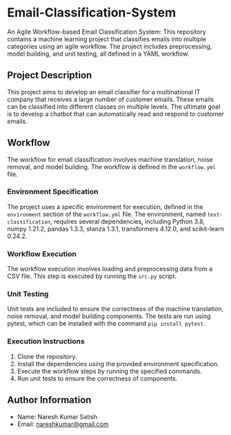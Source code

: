 # Email-Classification-System
An Agile Workflow-based Email Classification System: This repository contains a machine learning project that classifies emails into multiple categories using an agile workflow. The project includes preprocessing, model building, and unit testing, all defined in a YAML workflow.
## Project Description

This project aims to develop an email classifier for a multinational IT company that receives a large number of customer emails. These emails can be classified into different classes on multiple levels. The ultimate goal is to develop a chatbot that can automatically read and respond to customer emails.

## Workflow

The workflow for email classification involves machine translation, noise removal, and model building. The workflow is defined in the `workflow.yml` file.

### Environment Specification

The project uses a specific environment for execution, defined in the `environment` section of the `workflow.yml` file. The environment, named `text-classification`, requires several dependencies, including Python 3.8, numpy 1.21.2, pandas 1.3.3, stanza 1.3.1, transformers 4.12.0, and scikit-learn 0.24.2.

### Workflow Execution

The workflow execution involves loading and preprocessing data from a CSV file. This step is executed by running the `src.py` script.

### Unit Testing

Unit tests are included to ensure the correctness of the machine translation, noise removal, and model building components. The tests are run using pytest, which can be installed with the command `pip install pytest`.

### Execution Instructions

1. Clone the repository.
2. Install the dependencies using the provided environment specification.
3. Execute the workflow steps by running the specified commands.
4. Run unit tests to ensure the correctness of components.

## Author Information

- Name: Naresh Kumar Satish
- Email: nareshkumar@gmail.com
